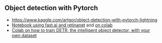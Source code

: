 ## Object detection with Pytorch
* https://www.kaggle.com/artgor/object-detection-with-pytorch-lightning
* [Notebook using fast.ai and retinanet](https://github.com/muellerzr/Practical-Deep-Learning-for-Coders-2.0/blob/master/Computer%20Vision/06_Object_Detection.ipynb) and [on colab](https://colab.research.google.com/github/muellerzr/Practical-Deep-Learning-for-Coders-2.0/blob/master/Computer%20Vision/06_Object_Detection.ipynb)
* [Colab on how to train DETR, the intelligent object detector, with your own dataset](https://github.com/lessw2020/training-detr)
